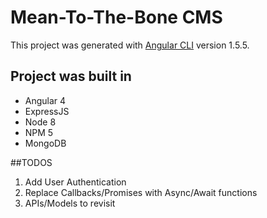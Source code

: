 # Mean-To-The-Bone CMS

This project was generated with [Angular CLI](https://github.com/angular/angular-cli) version 1.5.5.

## Project was built in
* Angular 4
* ExpressJS
* Node 8
* NPM 5
* MongoDB

##TODOS
1. Add User Authentication
2. Replace Callbacks/Promises with Async/Await functions
3. APIs/Models to revisit
